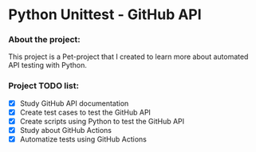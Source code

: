 # Python Unittest - GitHub API

### About the project:
This project is a Pet-project that I created to learn more about automated API testing with Python.

### Project TODO list:
- [x] Study GitHub API documentation
- [x] Create test cases to test the GitHub API
- [x] Create scripts using Python to test the GitHub API
- [x] Study about GitHub Actions
- [x] Automatize tests using GitHub Actions